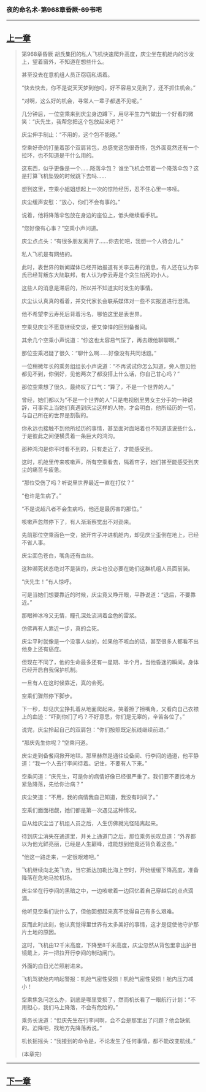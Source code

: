 ### 夜的命名术-第968章昏厥-69书吧

--------
[上一章](./4c8c97cb6036a36e6e776f82a764f46d.md)
--------


>
>
>
>第968章昏厥
>胡氏集团的私人飞机快速爬升高度，庆尘坐在机舱内的沙发上，望着窗外，不知道在想些什么。
>
>甚至没去在意机组人员正窃窃私语着。
>
>“快去快去，你不是说天天梦到他吗，好不容易又见到了，还不抓住机会。”
>
>“对啊，这么好的机会，寻常人一辈子都遇不见呢。”
>
>几分钟后，一位空乘来到庆尘身边蹲下，用尽平生力气做出一个好看的微笑：“庆先生，我帮您把这个包放起来吧？”
>
>庆尘伸手制止：“不用的，这个包不能碰。”
>
>空乘好奇的打量着那个双肩背包，总感觉这包很奇怪，包外面竟然还有一个拉环，也不知道是干什么用的。
>
>这东西，似乎更像是一个……降落伞包？
>谁坐飞机会带着一个降落伞包？这是打算飞机坠毁的时候跳下去吗……
>
>想到这里，空乘小姐姐想起上一次的惊险经历，忍不住心里一哆嗦。
>
>庆尘缓声安慰：“放心，你们不会有事的。”
>
>说着，他将降落伞包放在身边的座位上，低头继续看手机。
>
>“您好像有心事？”空乘小声问道。
>
>庆尘点点头：“有很多朋友离开了……你去忙吧，我想一个人待会儿。”
>
>私人飞机是有网络的。
>
>此时，表世界的新闻媒体已经开始报道有关李云寿的消息，有人还在认为李氏已经背叛东大陆联邦，有人认为李云寿是个贪生怕死的小人。
>
>这些人的消息是滞后的，所以并不知道实时发生的事情。
>
>庆尘认认真真的看着，并交代家长会联系媒体对一些不实报道进行澄清。
>
>他不希望李云寿死后背着污名，哪怕这里是表世界。
>
>空乘见庆尘不愿意继续交谈，便又悻悻的回到备餐间。
>
>其余几个空乘小声说道：“伱这也太容易气馁了，再去跟他聊聊啊。”
>
>那位空乘迟疑了很久：“聊什么啊……好像没有共同话题。”
>
>一位稍微年长的乘务组组长小声说道：“不再试试你怎么知道，旁人想见他都见不到，你倒好，见他两次了都没搭上什么话，你自己甘心吗？”
>
>那位空乘想了很久，最终叹了口气：“算了，不是一个世界的人。”
>
>曾经，她们都以为“不是一个世界的人”只是电视剧里男女主分手的一种说辞，可事实上当她们真遇到庆尘这样的人物，才会明白，他所经历的一切，与自己所在的世界是割裂的。
>
>你永远也接触不到他所经历的事情，甚至面对面站着也不知道该说些什么，于是彼此之间便横贯着一条巨大的鸿沟。
>
>那种鸿沟是你平时看不到的，只有走近了，才能感受到。
>
>这时，机舱里传来咳嗽声，所有空乘看去，隔着帘子，她们甚至能感受到庆尘的痛苦与疲惫。
>
>“那位受伤了吗？听说里世界最近一直在打仗？”
>
>“也许是生病了。”
>
>“不是说超凡者不会生病吗，他还是最厉害的那位。”
>
>咳嗽声忽然停下了，有人渐渐察觉出不对劲来。
>
>先前那位空乘面色一变，掀开帘子冲进机舱内，却见庆尘歪倒在地上，已经不省人事。
>
>庆尘面色苍白，嘴角还有血丝。
>
>这种濒死状态绝对不是装的，庆尘也没必要在她们这群机组人员面前装。
>
>“庆先生！”有人惊呼。
>
>可是当她们想要靠近的时候，庆尘竟又睁开眼，平静说道：“退后，不要靠近。”
>
>那眼神冰冷又无情，瞳孔深处流淌着金色的雷浆。
>
>仿佛再有人靠近一步，真的会死。
>
>庆尘平时就像是一个没事人似的，如果他不咳血的话，甚至很多人都看不出他身上还有癌症。
>
>但现在不同了，他的生命最多还有一星期、半个月，当他昏迷的瞬间，身体已经开启自我保护机制。
>
>一旦有人在这时候靠近，真的会死。
>
>空乘们骤然停下脚步。
>
>下一秒，却见庆尘挣扎着从地面爬起来，笑着擦了擦嘴角，又看向自己衣襟上的血迹：“吓到你们了吗？不好意思，你们是无辜的，辛苦各位了。”
>
>说完，庆尘拎起自己的双肩包：“你们按照既定航线继续前进。”
>
>“那庆先生你呢？”空乘问道。
>
>庆尘走到备餐间掀开地毯，那里赫然是通往设备间、行李间的通道，他平静道：“我一个人去行李间待着。记住，不要有人下来。”
>
>空乘问道：“庆先生，可是你的病情好像已经很严重了。我们要不要找地方紧急降落，先给你治病？”
>
>庆尘笑道：“不用，我的病情我自己知道，我没有时间了。”
>
>空乘们面面相觑，她们都是第一次遇见这种情况。
>
>自从给庆尘当了机组人员之后，人生仿佛就光怪陆离起来。
>
>待到庆尘消失在通道里，并关上通道门之后，那位乘务长叹息道：“外界都以为他光鲜亮丽，已经是人生巅峰，谁能想到他竟还背负着这些。”
>
>“他这一路走来，一定很艰难吧。”
>
>飞机继续向北美飞去，当它抵达加勒比海上空时，开始缓缓下降高度，准备降落在危地马拉机场。
>
>庆尘坐在行李间的黑暗之中，一边咳嗽着一边回忆着自己穿越后的点点滴滴。
>
>他听见空乘们说什么了，但他回想起来真不觉得自己有多么艰难。
>
>反而此时此刻，他认真觉得里世界有太多美好的事情，这才是促使他守护那片土地的原因。
>
>这时，飞机由12千米高度，下降至8千米高度，庆尘忽然从背包里拿出护目镜戴上，并一把拉开行李间的制动闸门。
>
>外面的白日光芒照射进来。
>
>飞机驾驶舱内响起警报：机舱气密性受损！机舱气密性受损！舱内压力减小！
>
>空乘焦急问怎么办，到底是哪里受损了，然而机长看了一眼航行计划：“不用担心，我们马上降落，不会有危险的。”
>
>乘务长说道：“但庆先生在行李间啊，会不会是那里出了问题？他会缺氧的。迫降吧，找地方先降落再说。”
>
>机长摇摇头：“我接到的命令是，不论发生了任何事情，都不能改变航线。”
>
>(本章完)
>
>

--------
[下一章](./07636d18ab6450ff210a93409b4a3fe5.md)
--------
